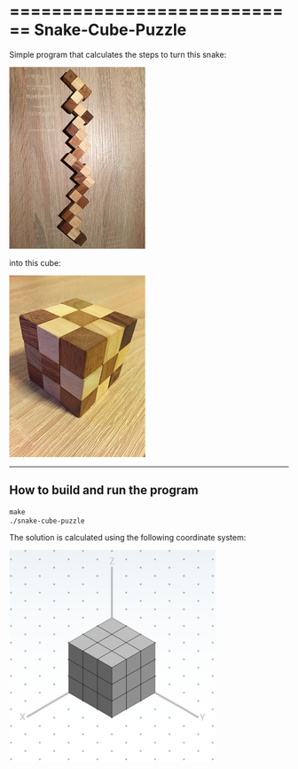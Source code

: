 ============================
Snake-Cube-Puzzle
============================

Simple program that calculates the steps to turn this snake:

![snake](images/snake.png) 

into this cube:

![cube](images/cube.png) 

----------------------------------
How to build and run the program
----------------------------------

```
make
./snake-cube-puzzle
```

The solution is calculated using the following coordinate system:

![coordinate-system](images/coordinate-system.png)
